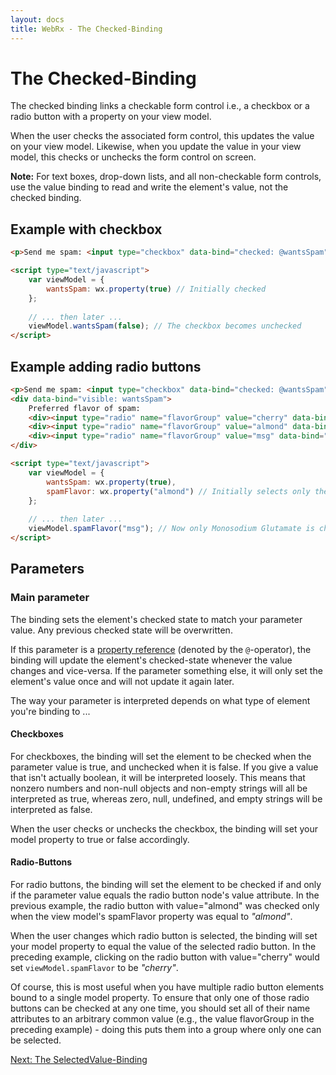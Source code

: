 ```yaml
---
layout: docs
title: WebRx - The Checked-Binding
---
```

# The Checked-Binding

The checked binding links a checkable form control i.e., a checkbox or a radio button with a property on your view model.

When the user checks the associated form control, this updates the value on your view model. 
Likewise, when you update the value in your view model, this checks or unchecks the form control on screen.

**Note:** For text boxes, drop-down lists, and all non-checkable form controls, use the value 
binding to read and write the element's value, not the checked binding.

## Example with checkbox

```html
<p>Send me spam: <input type="checkbox" data-bind="checked: @wantsSpam" /></p>
```
 
```html
<script type="text/javascript">
    var viewModel = {
        wantsSpam: wx.property(true) // Initially checked
    };
 
    // ... then later ...
    viewModel.wantsSpam(false); // The checkbox becomes unchecked
</script>
```

## Example adding radio buttons

```html
<p>Send me spam: <input type="checkbox" data-bind="checked: @wantsSpam" /></p>
<div data-bind="visible: wantsSpam">
    Preferred flavor of spam:
    <div><input type="radio" name="flavorGroup" value="cherry" data-bind="checked: spamFlavor" /> Cherry</div>
    <div><input type="radio" name="flavorGroup" value="almond" data-bind="checked: spamFlavor" /> Almond</div>
    <div><input type="radio" name="flavorGroup" value="msg" data-bind="checked: spamFlavor" /> Monosodium Glutamate</div>
</div>
```
 
```html
<script type="text/javascript">
    var viewModel = {
        wantsSpam: wx.property(true),
        spamFlavor: wx.property("almond") // Initially selects only the Almond radio button
    };
 
    // ... then later ...
    viewModel.spamFlavor("msg"); // Now only Monosodium Glutamate is checked
</script>
```

## Parameters

### Main parameter

The binding sets the element's checked state to match your parameter value. Any previous checked state will be overwritten. 

If this parameter is a [property reference](/docs/observable-properties.html#topic-propref) (denoted by the <code>@</code>-operator),
the binding will update the element's checked-state whenever the value changes and vice-versa.
If the parameter something else, it will only set the element's value once and will not update it again later.

The way your parameter is interpreted depends on what type of element you're binding to ...

#### Checkboxes

For checkboxes, the binding will set the element to be checked when the parameter value is true, 
and unchecked when it is false. If you give a value that isn't actually boolean, it will be interpreted loosely. 
This means that nonzero numbers and non-null objects and non-empty strings will all be interpreted as true, 
whereas zero, null, undefined, and empty strings will be interpreted as false.

When the user checks or unchecks the checkbox, the binding will set your model property to true or false accordingly.

#### Radio-Buttons

For radio buttons, the binding will set the element to be checked if and only if the parameter 
value equals the radio button node's value attribute. In the previous example, the radio button with 
value="almond" was checked only when the view model's spamFlavor property was equal to *"almond"*.

When the user changes which radio button is selected, the binding will set your model property to equal 
the value of the selected radio button. In the preceding example, clicking on the radio button 
with value="cherry" would set <code>viewModel.spamFlavor</code> to be *"cherry"*.

Of course, this is most useful when you have multiple radio button elements bound to a single model property.
To ensure that only one of those radio buttons can be checked at any one time, you should set all of 
their name attributes to an arbitrary common value (e.g., the value flavorGroup in the preceding example) - 
doing this puts them into a group where only one can be selected.

<a class="next-topic" href="/docs/selected-value-binding.html">Next: The SelectedValue-Binding</a>
